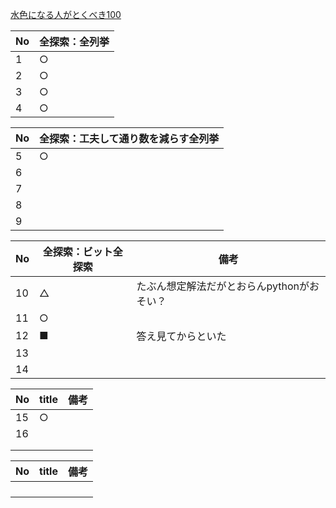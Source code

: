 [水色になる人がとくべき100](https://qiita.com/e869120/items/eb50fdaece12be418faa#2-3-%E5%88%86%E9%87%8E%E5%88%A5%E5%88%9D%E4%B8%AD%E7%B4%9A%E8%80%85%E3%81%8C%E8%A7%A3%E3%81%8F%E3%81%B9%E3%81%8D%E9%81%8E%E5%8E%BB%E5%95%8F%E7%B2%BE%E9%81%B8-100-%E5%95%8F)

|  No  |  全探索：全列挙 |
| ---- | ---- |
|1    |○    |
|2    |○    |
|3    |○    |
|4    |○    |

|  No  | 全探索：工夫して通り数を減らす全列挙 |
| ---- | ---- |
| 5   | ○   |
| 6   |    |
| 7   |    |
| 8   |    |
| 9   |    |

|  No  | 全探索：ビット全探索 | 備考|
| ---- | ---- | --- |
| 10   | △  |たぶん想定解法だがとおらんpythonがおそい？ |
|  11  |  ○  ||
|   12 |  ■  |答え見てからといた|
|  13  |    ||
|  14  |    ||

|  No  | title | 備考| 
| ---- | ---- | --- |
| 15   |  ○  | |
|  16  |    | |
|    |    | |
|    |    | |


|  No  | title | 備考|
| ---- | ---- | --- |
|    |    | |
|    |    | |
|    |    | |
|    |    | |
